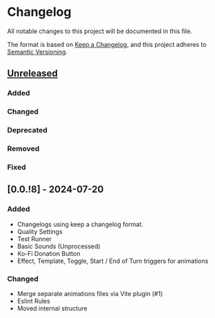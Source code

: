 # Changelog

All notable changes to this project will be documented in this file.

The format is based on [Keep a Changelog](https://keepachangelog.com/en/1.1.0/),
and this project adheres to [Semantic Versioning](https://semver.org/spec/v2.0.0.html).

## [Unreleased]

### Added

### Changed

### Deprecated

### Removed

### Fixed

## [0.0.!8] - 2024-07-20

### Added

- Changelogs using keep a changelog format.
- Quality Settings
- Test Runner
- Basic Sounds (Unprocessed)
- Ko-Fi Donation Button
- Effect, Template, Toggle, Start / End of Turn triggers for animations

### Changed

- Merge separate animations files via Vite plugin (#1)
- Eslint Rules
- Moved internal structure

[unreleased]: https://github.com/MrVauxs/pf2e-graphics/compare/0.0.!7...HEAD
[0.0.8]: https://github.com/MrVauxs/pf2e-graphics/compare/0.0.!7...0.0.!8
[0.0.8]: https://github.com/MrVauxs/pf2e-graphics/compare/0.0.!7...0.0.!8
[0.0.7]: https://github.com/MrVauxs/pf2e-graphics/compare/0.0.!6...0.0.!7
[0.0.6]: https://github.com/MrVauxs/pf2e-graphics/compare/0.0.!5...0.0.!6
[0.0.5]: https://github.com/MrVauxs/pf2e-graphics/compare/0.0.!4...0.0.!5
[0.0.4]: https://github.com/MrVauxs/pf2e-graphics/compare/0.0.!3...0.0.!4
[0.0.3]: https://github.com/MrVauxs/pf2e-graphics/compare/0.0.!2...0.0.!3
[0.0.2]: https://github.com/MrVauxs/pf2e-graphics/compare/0.0.!1...0.0.!2
[0.0.1]: https://github.com/MrVauxs/pf2e-graphics/releases/tag/0.0.!1